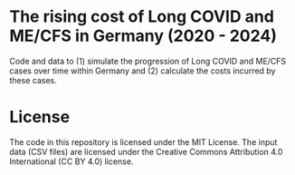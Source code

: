 # The rising cost of **Long COVID and ME/CFS** in Germany (2020 - 2024)
Code and data to (1) simulate the progression of Long COVID and ME/CFS cases over time within Germany and (2) calculate the costs incurred by these cases.

# License
The code in this repository is licensed under the MIT License. The input data (CSV files) are licensed under the Creative Commons Attribution 4.0 International (CC BY 4.0) license.
